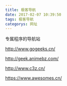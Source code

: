 ```yaml
---
title: 极客导航
date: 2017-02-07 10:39:50
tags: 极客导航
categorys: 网址
---
```


专属程序的导航站

http://www.gogeeks.cn/

http://geek.animebz.com/

http://www.c3z.cn/

https://www.awesomes.cn/